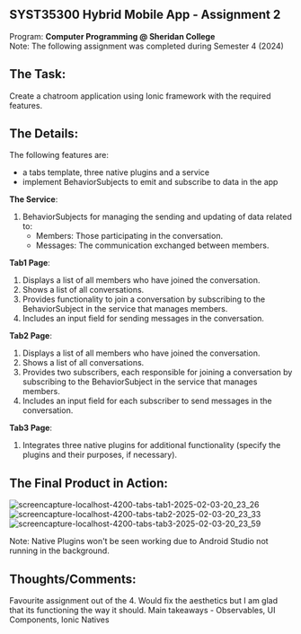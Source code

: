 ## SYST35300 Hybrid Mobile App - Assignment 2
Program: **Computer Programming @ Sheridan College** <br>
Note: The following assignment was completed during Semester 4 (2024) <br>

## The Task: 
Create a chatroom application using Ionic framework with the required features. 

## The Details: 
The following features are: 
<ul>
  <li>a tabs template, three native plugins and a service</li>
  <li>implement BehaviorSubjects to emit and subscribe to data in the app</li>
</ul>

**The Service**: 
<ol>
  <li>BehaviorSubjects for managing the sending and updating of data related to:
    <ul>
      <li>Members: Those participating in the conversation.</li>
      <li>Messages: The communication exchanged between members. </li>
    </ul>
  </li>
</ol>

**Tab1 Page**: 
<ol>
  <li>Displays a list of all members who have joined the conversation.</li>
  <li>Shows a list of all conversations.</li>
  <li>Provides functionality to join a conversation by subscribing to the BehaviorSubject in the service that manages members.</li>
  <li>Includes an input field for sending messages in the conversation.</li>
</ol>

**Tab2 Page**: 
<ol>
  <li>Displays a list of all members who have joined the conversation. </li>
  <li>Shows a list of all conversations. </li>
  <li>Provides two subscribers, each responsible for joining a conversation by subscribing to the BehaviorSubject in the service that manages members.</li>
  <li>Includes an input field for each subscriber to send messages in the conversation.</li>
</ol>

**Tab3 Page**: 
<ol>
  <li>Integrates three native plugins for additional functionality (specify the plugins and their purposes, if necessary).</li>
</ol>

## The Final Product in Action: 
![screencapture-localhost-4200-tabs-tab1-2025-02-03-20_23_26](https://github.com/user-attachments/assets/8aca0ef7-ec41-4de8-bf3f-5aea7e67c485)
![screencapture-localhost-4200-tabs-tab2-2025-02-03-20_23_33](https://github.com/user-attachments/assets/102816ac-4914-44ae-9c5e-9f3323fc00ce)
![screencapture-localhost-4200-tabs-tab3-2025-02-03-20_23_59](https://github.com/user-attachments/assets/886336a7-a46e-4e2f-a26f-fb9d82407289)

Note: Native Plugins won't be seen working due to Android Studio not running in the background. 

## Thoughts/Comments: 
Favourite assignment out of the 4. Would fix the aesthetics but I am glad that its functioning the way it should. Main takeaways - Observables, UI Components, Ionic Natives 
